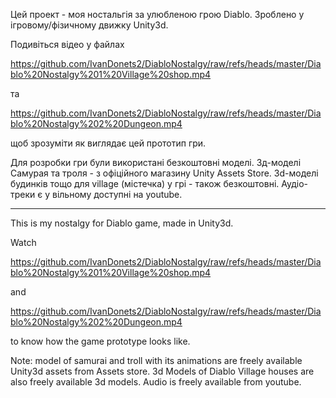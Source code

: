 Цей проект - моя ностальгія за улюбленою грою Diablo. Зроблено у ігровому/фізичному движку Unity3d.

Подивіться відео у файлах 

https://github.com/IvanDonets2/DiabloNostalgy/raw/refs/heads/master/Diablo%20Nostalgy%201%20Village%20shop.mp4 

та 

https://github.com/IvanDonets2/DiabloNostalgy/raw/refs/heads/master/Diablo%20Nostalgy%202%20Dungeon.mp4

щоб зрозуміти як виглядає цей прототип гри.

Для розробки гри були використані безкоштовні моделі. 3д-моделі Самурая та троля - з офіційного магазину Unity Assets Store. 3d-моделі будинків тощо для village (містечка) у грі - також безкоштовні. Аудіо-треки є у вільному доступні на youtube. 




-------------------

This is my nostalgy for Diablo game, made in Unity3d.

Watch 

https://github.com/IvanDonets2/DiabloNostalgy/raw/refs/heads/master/Diablo%20Nostalgy%201%20Village%20shop.mp4 

and 

https://github.com/IvanDonets2/DiabloNostalgy/raw/refs/heads/master/Diablo%20Nostalgy%202%20Dungeon.mp4 

to know how the game prototype looks like.


Note: model of samurai and troll with its animations are freely available Unity3d assets from Assets store. 3d Models of Diablo Village houses are also freely available 3d models. Audio is freely available from youtube.
